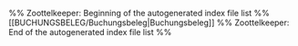 %% Zoottelkeeper: Beginning of the autogenerated index file list %%
[[BUCHUNGSBELEG/Buchungsbeleg|Buchungsbeleg]]
%% Zoottelkeeper: End of the autogenerated index file list %%

